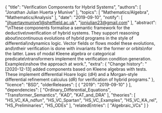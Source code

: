 {
    "title": "Verification Components for Hybrid Systems",
    "authors": [
        "Jonathan Julian Huerta y Munive"
    ],
    "topics": [
        "Mathematics/Algebra",
        "Mathematics/Analysis"
    ],
    "date": "2019-09-10",
    "notify": [
        "jjhuertaymunive1@sheffield.ac.uk",
        "jonjulian23@gmail.com"
    ],
    "abstract": "\nThese components formalise a semantic framework for the deductive\nverification of hybrid systems. They support reasoning about\ncontinuous evolutions of hybrid programs in the style of differential\ndynamics logic. Vector fields or flows model these evolutions, and\ntheir verification is done with invariants for the former or orbits\nfor the latter. Laws of modal Kleene algebra or categorical predicate\ntransformers implement the verification condition generation. Examples\nshow the approach at work.",
    "extra": {
        "Change history": "[2020-12-13] added components based on Kleene algebras with tests. These implement differential Hoare logic (dH) and a Morgan-style differential refinement calculus (dR) for verification of hybrid programs."
    },
    "licence": "BSD",
    "olderReleases": [
        {
            "2019": "2019-09-10"
        }
    ],
    "dependencies": [
        "Ordinary_Differential_Equations",
        "Transformer_Semantics",
        "KAD",
        "KAT_and_DRA"
    ],
    "theories": [
        "HS_VC_KA_ndfun",
        "HS_VC_Spartan",
        "HS_VC_Examples",
        "HS_VC_KA_rel",
        "HS_Preliminaries",
        "HS_ODEs"
    ],
    "relatedEntries": [
        "Algebraic_VCs"
    ]
}